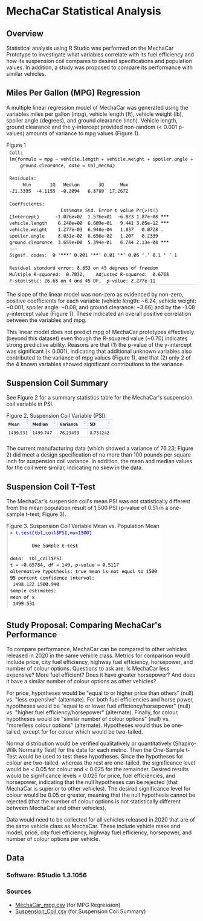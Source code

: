 # MechaCar Statistical Analysis

## Overview
Statistical analysis using R Studio was performed on the MechaCar Prototype to investigate what variables correlate with its fuel efficiency and how its suspension coil compares to desired specifications and population values. In addition, a study was proposed to compare its performance with similar vehicles. 

## Miles Per Gallon (MPG) Regression
A multiple linear regression model of MechaCar was generated using the variables miles per gallon (mpg), vehicle length (ft), vehicle weight (lb), spoiler angle (degrees), and ground clearance (inch). Vehicle length, ground clearance and the y-intercept provided non-random (< 0.001 p-values) amounts of variance to mpg values (Figure 1).

Figure 1
![summary_mlr.png](figures/summary_mlr.png)

The slope of the linear model was non-zero as evidenced by non-zero, positive coefficients for each variable (vehicle length: ~6.24, vehicle weight: ~0.001, spoiler angle: ~0.08, and ground clearance: ~3.66) and by the -1.08 y-intercept value (Figure 1). These indicated an overall positive correlation between the variables and mpg.

This linear model does not predict mpg of MechaCar prototypes effectively (beyond this dataset) even though the R-squared value (~0.70) indicates strong predictive ability. Reasons are that (1) the p-value of the y-intercept was significant (< 0.001), indicating that additional unknown variables also contributed to the variance of mpg values (Figure 1), and that (2) only 2 of the 4 known variables showed significant contributions to the variance.

## Suspension Coil Summary
See Figure 2 for a summary statistics table for the MechaCar's suspension coil variable in PSI.

Figure 2. Suspension Coil Variable (PSI).
![suspensioncoil_summary.png](figures/suspensioncoil_summary.png)

The current manufacturing data (which showed a variance of 76.23; Figure 2) did meet a design specification of no more than 100 pounds per square inch for suspension coil variance. In addition, the mean and median values for the coil were similar, indicating no skew in the data. 

## Suspension Coil T-Test
The MechaCar's suspension coil's mean PSI was not statistically different from the mean population result of 1,500 PSI (p-value of 0.51 in a one-sample t-test; Figure 3).

Figure 3. Suspension Coil Variable Mean vs. Population Mean
![t_test.png](figures/t_test.png)

## Study Proposal: Comparing MechaCar's Performance
To compare performance, MechaCar can be compared to other vehicles released in 2020 in the same vehicle class. Metrics for comparison would include price, city fuel efficiency, highway fuel efficiency, horsepower, and number of colour options. Questions to ask are: Is MechaCar less expensive? More fuel efficient? Does it have greater horsepower? And does it have a similar number of colour options as other vehicles? 

For price, hypotheses would be "equal to or higher price than others" (null) vs. "less expensive" (alternate). For both fuel efficiencies and horse power, hypotheses would be "equal to or lower fuel efficiency/horsepower" (null) vs. "higher fuel efficiency/horsepower" (alternate). Finally, for colour, hypotheses would be "similar number of colour options" (null) vs. "more/less colour options" (alternate). Hypotheses would thus be one-tailed, except for for colour which would be two-tailed. 

Normal distribution would be verified qualitatively or quantitatively (Shapiro-Wilk Normality Test) for the data for each metric. Then the One-Sample t-Test would be used to test these hypotheses. Since the hypotheses for colour are two-tailed, whereas the rest are one-tailed, the significance level would be < 0.05 for colour and < 0.025 for the remainder. Desired results would be significance levels < 0.025 for price, fuel efficiencies, and horsepower, indicating that the null hypotheses can be rejected (that MechaCar is superior to other vehicles). The desired significance level for colour would be 0.05 or greater, meaning that the null hypothesis cannot be rejected (that the number of colour options is not statistically different between MechaCar and other vehicles).

Data would need to be collected for all vehicles released in 2020 that are of the same vehicle class as MechaCar. These include vehicle make and model, price, city fuel efficiency, highway fuel efficiency, horsepower, and number of colour options per vehicle. 

## Data
### Software: RStudio 1.3.1056

### Sources
- [MechaCar_mpg.csv](data/MechaCar_mpg.csv) (for MPG Regression)
- [Suspension_Coil.csv](data/Suspension_Coil.csv) (for Suspension Coil Summary)